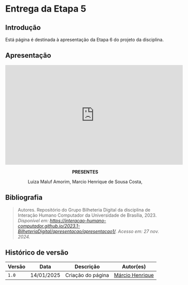 # __Entrega da Etapa 5__

## __Introdução__

Está página é destinada à apresentação da Etapa 6 do projeto da disciplina.


## __Apresentação__

<center>

<iframe width="560" height="315" src="https://www.youtube.com/embed/ujxVt5cJ2gM?si=82LD_HTieCvTrjGU" title="YouTube video player" frameborder="0" allow="accelerometer; autoplay; clipboard-write; encrypted-media; gyroscope; picture-in-picture; web-share" referrerpolicy="strict-origin-when-cross-origin" allowfullscreen></iframe>

__PRESENTES__

Luiza Maluf Amorim, Marcio Henrique de Sousa Costa, 

</center>

## __Bibliografia__

>Autores. Repositório do Grupo Bilheteria Digital da disciplina de Interação Humano Computador da Universidade de Brasília, 2023. _Disponível em: <https://interacao-humano-computador.github.io/2023.1-BilheteriaDigital/apresentacao/apresentacao1/>. Acesso em: 27 nov. 2024._


## Histórico de versão

| Versão |    Data    |      Descrição      |             Autor(es)                        |
|--------|------------|---------------------|----------------------------------------------|
| `1.0`  | 14/01/2025 | Criação do página | [Márcio Henrique](https://github.com/DeM4rcio) |